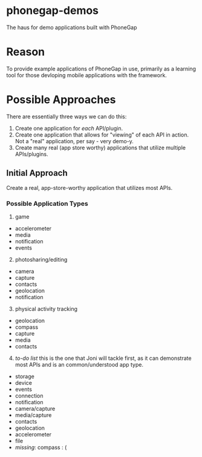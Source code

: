 phonegap-demos
==============

The haus for demo applications built with PhoneGap

# Reason

To provide example applications of PhoneGap in use, primarily as a learning tool for those devloping mobile applications with the framework.

# Possible Approaches

There are essentially three ways we can do this:

1. Create one application for *each* API/plugin.
2. Create one application that allows for "viewing" of each API in action. Not a "real" application, per say - very demo-y.
3. Create many real (app store worthy) applications that utilize multiple APIs/plugins.

## Initial Approach

Create a real, app-store-worthy application that utilizes most APIs.

### Possible Application Types

1. game
  * accelerometer
  * media
  * notification
  * events

2. photosharing/editing
  * camera
  * capture
  * contacts
  * geolocation
  * notification

3. physical activity tracking
  * geolocation
  * compass
  * capture
  * media
  * contacts

4. _to-do list_ this is the one that Joni will tackle first, as it can demonstrate most APIs and is an common/understood app type.
  * storage
  * device
  * events
  * connection
  * notification
  * camera/capture
  * media/capture
  * contacts
  * geolocation
  * accelerometer
  * file
  * *missing*: compass  : (





                                